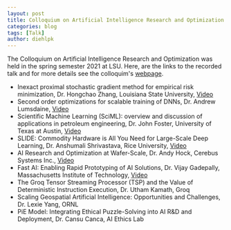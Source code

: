 ```yaml
---
layout: post
title: Colloquium on Artificial Intelligence Research and Optimization 
categories: blog
tags: [Talk]
author: diehlpk
---
```


The Colloquium on Artificial Intelligence Research and Optimization was held in the spring semester 2021 at LSU. Here, are the links to the recorded talk
and for more details see the colloquim's [webpage](https://stellar-group.org/research/distributed-machine-learning/).

* Inexact proximal stochastic gradient method for empirical risk minimization, Dr. Hongchao Zhang, Louisiana State University, [Video](https://www.youtube.com/watch?v=rG0LLGraFDE&feature=youtu.be)
* Second order optimizations for scalable training of DNNs, Dr. Andrew Lumsdaine, [Video](https://www.youtube.com/watch?v=aAiDDINqTYw&feature=youtu.be)
* Scientific Machine Learning (SciML): overview and discussion of applications in petroleum engineering, Dr. John Foster, University of Texas at Austin, [Video](https://t.co/6J8acqQ5WY?amp=1)
* SLIDE: Commodity Hardware is All You Need for Large-Scale Deep Learning, Dr. Anshumali Shrivastava, Rice University, [Video](https://www.youtube.com/watch?v=l4RrGRxkgYI)
* AI Research and Optimization at Wafer-Scale, Dr. Andy Hock, Cerebus Systems Inc., [Video](https://www.youtube.com/watch?v=5sz99ny3fMI)
* Fast AI: Enabling Rapid Prototyping of AI Solutions, Dr. Vijay Gadepally, Massachusetts Institute of Technology, [Video](https://www.youtube.com/watch?v=_jhWoc1IE40)
* The Groq Tensor Streaming Processor (TSP) and the Value of Deterministic Instruction Execution, Dr. Utham Kamath, Groq
* Scaling Geospatial Artificial Intelligence: Opportunities and Challenges, Dr. Lexie Yang, ORNL
* PiE Model: Integrating Ethical Puzzle-Solving into AI R&D and Deployment, Dr. Cansu Canca, AI Ethics Lab 
